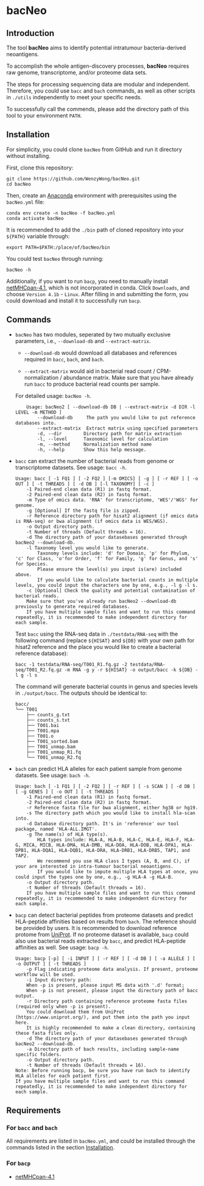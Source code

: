 # bacNeo

## Introduction

The tool **bacNeo** aims to identify potential intratumour bacteria-derived neoantigens. 

To accomplish the whole antigen-discovery processes, **bacNeo** requires raw genome, transcriptome, and/or proteome data sets.

The steps for processing sequencing data are modular and independent. Therefore, you could use `bacc` and `bach` commands, as well as other scripts in `./utils` independently to meet your specific needs.

To successfully call the commends, please add the directory path of this tool to your environment `PATH`.

## Installation

For simplicity, you could clone `bacNeo` from GitHub and run it directory without installing.

First, clone this repository:

```
git clone https://github.com/WenzyWong/bacNeo.git
cd bacNeo
```

Then, create an [Anaconda](https://docs.anaconda.com/anaconda/install/) environment with prerequisites using the `bacNeo.yml` file:

```
conda env create -n bacNeo -f bacNeo.yml
conda activate bacNeo
```

It is recommended to add the `./bin` path of cloned repository into your `${PATH}` variable through:

```
export PATH=$PATH:/place/of/bacNeo/bin
```

You could test `bacNeo` through running:

```
bacNeo -h
```

Additionally, if you want to run `bacp`, you need to manually install [netMHCpan-4.1](https://services.healthtech.dtu.dk/services/NetMHCpan-4.1/), which is not incorporated in conda. Click `Downloads`, and choose `Version 4.1b` - `Linux`. After filling in and submitting the form, you could download and install it to successfully run `bacp`.

## Commands

- `bacNeo` has two modules, seperated by two mutually exclusive parameters, i.e., `--download-db` and `--extract-matrix`. 

    - `--download-db` would download all databases and references required in `bacc`, `bach`, and `bach`.

    - `--extract-matrix` would aid in bacterial read count / CPM-normalization / abundance matrix. Make sure that you have already run `bacc` to produce bacterial read counts per sample.

    For detailed usage: `bacNeo -h`.

    ```
        Usage: bacNeo2 [ --download-db DB | --extract-matrix -d DIR -l LEVEL -m METHOD ]
            --download-db     The path you would like to put reference databases into.
            --extract-matrix  Extract matrix using specified parameters
            -d, --dir        Directory path for matrix extraction
            -l, --level      Taxonomic level for calculation
            -m, --method     Normalization method name
            -h, --help       Show this help message.
    ```

- `bacc` can extract the number of bacterial reads from genome or transcriptome datasets. See usage: `bacc -h`.

    ```
    Usage: bacc [ -1 FQ1 ] [ -2 FQ2 ] [-m OMICS] [ -g ] [ -r REF ] [ -o OUT ] [ -t THREADS ] [ -d DB ] [-l TAXONOMY] [ -c ]
        -1 Paired-end clean data (R1) in fastq format.
        -2 Paired-end clean data (R2) in fastq format.
        -m Type of omics data. 'RNA' for transcriptome, 'WES'/'WGS' for genome.
        -g [Optional] If the fastq file is zipped.
        -r Reference directory path for hisat2 alignment (if omics data is RNA-seq) or bwa alignment (if omics data is WES/WGS).
        -o Output directory path.
        -t Number of threads (Default threads = 16).
        -d The directory path of your datasebases generated through bacNeo2 --download-db.
        -l Taxonomy level you would like to generate. 
            Taxonomy levels include: 'd' for Domain, 'p' for Phylum, 'c' for Class, 'o'for Order, 'f' for Family, 'g' for Genus, and 's' for Species. 
            Please ensure the level(s) you input is(are) included above. 
            If you would like to calculate bacterial counts in multiple levels, you could input the characters one by one, e.g., -l g -l s.
        -c [Optional] Check the quality and potential contamination of bacterial reads.
        Make sure that you've already run bacNeo2 --download-db previously to generate required databases.
        If you have multiple sample files and want to run this command repeatedly, it is recommended to make independent directory for each sample.
    ```

    Test `bacc` using the RNA-seq data in `./testdata/RNA-seq` with the following command (replace `${HISAT}` and `${DB}` with your own path for hisat2 reference and the place you would like to create a bacterial reference database):

    ```
    bacc -1 testdata/RNA-seq/T001_R1.fq.gz -2 testdata/RNA-seq/T001_R2.fq.gz -m RNA -g y -r ${HISAT} -o output/bacc -k ${DB} -l g -l s
    ```
    
    The command will generate bacterial counts in genus and species levels in `./output/bacc`. The outputs should be identical to:

    ```
    bacc/
    └── T001
        ├── counts_g.txt
        ├── counts_s.txt
        ├── T001.bai
        ├── T001.mpa
        ├── T001.o
        ├── T001_sorted.bam
        ├── T001_unmap.bam
        ├── T001_unmap_R1.fq
        └── T001_unmap_R2.fq
    ```
    
- `bach` can predict HLA alleles for each patient sample from genome datasets. See usage: `bach -h`.

    ```
    Usage: bach [ -1 FQ1 ] [ -2 FQ2 ] [ -r REF ] [ -s SCAN ] [ -d DB ] [ -g GENES ] [ -o OUT ] [ -t THREADS ]
        -1 Paired-end clean data (R1) in fastq format.
        -2 Paired-end clean data (R2) in fastq format.
        -r Reference fasta file for bwa alignment, either hg38 or hg19.
        -s The directory path which you would like to install hla-scan into.
        -d Database directory path. It's in 'reference' our tool package, named 'HLA-ALL.IMGT'.
        -g The name(s) of HLA type(s).
            HLA types include: HLA-A, HLA-B, HLA-C, HLA-E, HLA-F, HLA-G, MICA, MICB, HLA-DMA, HLA-DMB, HLA-DOA, HLA-DOB, HLA-DPA1, HLA-DPB1, HLA-DQA1, HLA-DQB1, HLA-DRA, HLA-DRB1, HLA-DRB5, TAP1, and TAP2.
            We recommend you use HLA class I types (A, B, and C), if your are interested in intra-tumour bacterial neoantigens.
            If you would like to impute multiple HLA types at once, you could input the types one by one, e.g., -g HLA-A -g HLA-B.
        -o Output directory path.
        -t Number of threads (Default threads = 16).
        If you have multiple sample files and want to run this command repeatedly, it is recommended to make independent directory for each sample.
    ```

- `bacp` can detect bacterial peptides from proteome datasets and predict HLA-peptide affinities based on results from `bach`. The reference should be provided by users. It is recommended to download reference protome from [UniProt](https://www.uniprot.org/). If no proteome dataset is available, `bacp` could also use bacterial reads extracted by `bacc`, and predict HLA-peptide affinities as well. See usage: `bacp -h`.

    ```
    Usage: bacp [-p] [ -i INPUT ] [ -r REF ] [ -d DB ] [ -a ALLELE ] [ -o OUTPUT ] [ -t THREADS ]
        -p Flag indicating proteome data analysis. If present, proteome workflow will be used.
        -i Input directory path:
        When -p is present, please input MS data with '.d' format;
        When -p is not present, please input the directory path of bacc output.
        -r Directory path containing reference proteome fasta files (required only when -p is present).
        You could download them from UniProt (https://www.uniprot.org/), and put them into the path you input here.
        It is highly recommended to make a clean directory, containing these fasta files only.
        -d The directory path of your datasebases generated through bacNeo2 --download-db.
        -a Directory path of bach results, including sample-name specific folders.
        -o Output directory path.
        -t Number of threads (Default threads = 16).
    Note: Before running bacp, be sure you have run bach to identify HLA alleles for each patient first.
    If you have multiple sample files and want to run this command repeatedly, it is recommended to make independent directory for each sample.
    ```

## Requirements

### For `bacc` and `bach`

All requirements are listed in `bacNeo.yml`, and could be installed through the commands listed in the section [Installation](#installation).

### For `bacp`

- [netMHCpan-4.1](https://services.healthtech.dtu.dk/services/NetMHCpan-4.1/)
